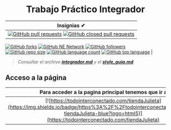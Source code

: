# <h1 align="center">Trabajo Práctico Integrador</h1>

|  Insignias ✔  |
| :-----------: |
| [![GitHub pull requests](https://img.shields.io/github/issues-pr/Todointerconectado/tiendaJulieta?color=blue&logo=github)](https://github.com/Todointerconectado/tiendaJulieta/pulls) [![GitHub closed pull requests](https://img.shields.io/github/issues-pr-closed/Todointerconectado/tiendaJulieta?color=blue&logo=github)](https://github.com/Todointerconectado/tiendaJulieta/pulls)
[![GitHub forks](https://img.shields.io/github/forks/Todointerconectado/tiendaJulieta?logo=github)](https://github.com/Todointerconectado/tiendaJulieta/fork) [![GitHub NE Network](https://img.shields.io/badge/NE-Network-blue?logo=github)](https://github.com/Todointerconectado/tiendaJulieta/network)
[![GitHub followers](https://img.shields.io/github/followers/Todointerconectado?logo=github)](#) [![GitHub repo size](https://img.shields.io/github/repo-size/Todointerconectado/tiendaJulieta?logo=github)](#) [![GitHub language count](https://img.shields.io/github/languages/count/Todointerconectado/tiendaJulieta?logo=github)](#) [![GitHub top language](https://img.shields.io/github/languages/top/Todointerconectado/tiendaJulieta?logo=JavaScript)](#) |


> _Consultar el archivo [**integrador.md**](integrador.md) y el [**style_guia.md**](style_guia.md)_

## Acceso a la página

|  Para acceder a la pagina principal tenemos que ir a |
| :--------------------------------------------------: |
| [![https://todointerconectado.com/tiendaJulieta](https://img.shields.io/badge/https%3A%2F%2Ftodointerconectado.com%2F-tiendaJulieta-blue?logo=html5)](https://todointerconectado.com/tiendaJulieta) |
